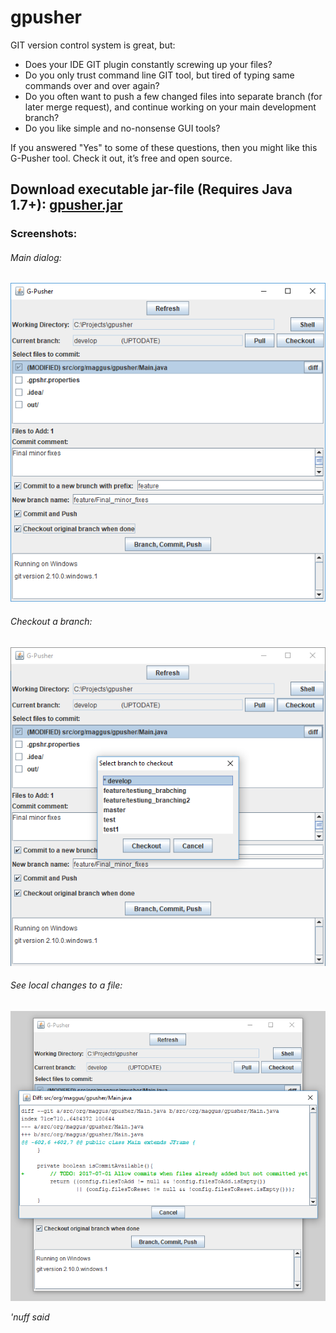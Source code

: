 # gpusher

GIT version control system is great, but:

  * Does your IDE GIT plugin constantly screwing up your files?
  * Do you only trust command line GIT tool, but tired of typing same commands over and over again?
  * Do you often want to push a few changed files into separate branch (for later merge request), and continue working on your main development branch?
  * Do you like simple and no-nonsense GUI tools?

   If you answered "Yes" to some of these questions, then you might like this G-Pusher tool. Check it out, it’s free and open source. 

## Download executable jar-file (Requires Java 1.7+): [gpusher.jar](https://github.com/ma99us/gpusher/raw/master/gpusher.jar)

### Screenshots:
###### Main dialog:
![Main dialog](doc/gpusher_scr1.png?raw=true "gpusher screenshot 1")
###### Checkout a branch:
![Checkout branch](doc/gpusher_scr2.png?raw=true "gpusher screenshot 2")
###### See local changes to a file:
![Diff file](doc/gpusher_scr3.png?raw=true "gpusher screenshot 3")

_'nuff said_
